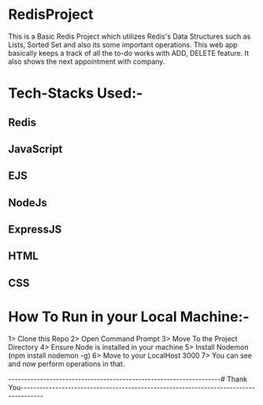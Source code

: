 # RedisProject
This is a Basic Redis Project which utilizes Redis's Data Structures such as Lists, Sorted Set and also its some important operations.
This web app basically keeps a track of all the to-do works with ADD, DELETE feature.
It also shows the next appointment with company.

# Tech-Stacks Used:-

## Redis
## JavaScript
## EJS
## NodeJs
## ExpressJS
## HTML
## CSS

# How To Run in your Local Machine:-
1> Clone this Repo
2> Open Command Prompt
3> Move To the Project Directory
4> Ensure Node is installed in your machine
5> Install Nodemon (npm install nodemon -g)
6> Move to your LocalHost 3000
7> You can see and now perform operations in that.


-------------------------------------------------------------------# Thank You-------------------------------------------------------------------------------------
